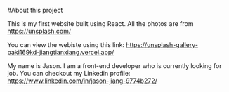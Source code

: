 #About this project

This is my first website built using React. All the photos are from https://unsplash.com/

You can view the webiste using this link: https://unsplash-gallery-paki169kd-jiangtianxiang.vercel.app/

My name is Jason. I am a front-end developer who is currently looking for job. You can checkout my Linkedin profile: https://www.linkedin.com/in/jason-jiang-9774b272/
